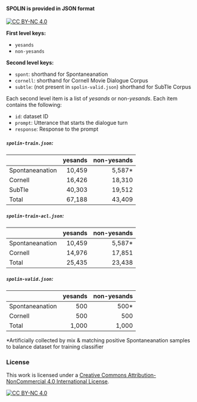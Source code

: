 
#### SPOLIN is provided in JSON format
[![CC BY-NC 4.0][cc-by-nc-shield]][cc-by-nc]


**First level keys:**
* `yesands`
* `non-yesands`

**Second level keys:**
* `spont`: shorthand for Spontaneanation
* `cornell`: shorthand for Cornell Movie Dialogue Corpus 
* `subtle`: (not present in `spolin-valid.json`) shorthand for  SubTle Corpus 

Each second level item is a list of _yesands_ or non-_yesands_. Each item contains the following: 
* `id`: dataset ID
* `prompt`: Utterance that starts the dialogue turn 
* `response`: Response to the prompt


##### `spolin-train.json`:  
|| yesands| non-yesands|
|--|---:|---:|
|Spontaneanation|10,459|5,587*|
|Cornell|16,426|18,310|
|SubTle|40,303|19,512|
|Total|67,188|43,409|


##### `spolin-train-acl.json`: 

|| yesands| non-yesands|
|--|---:|---:|
|Spontaneanation|10,459|5,587*|
|Cornell|14,976|17,851|
|Total|25,435|23,438|

##### `spolin-valid.json`: 

|| yesands| non-yesands|
|--|---:|---:|
|Spontaneanation|500|500*|
|Cornell|500|500|
|Total|1,000|1,000|

\*Artificially collected by mix & matching positive Spontaneanation samples to balance dataset for training classifier


### License


This work is licensed under a [Creative Commons Attribution-NonCommercial 4.0 International License][cc-by-nc].

[![CC BY-NC 4.0][cc-by-nc-image]][cc-by-nc]

[cc-by-nc]: http://creativecommons.org/licenses/by-nc/4.0/
[cc-by-nc-image]: https://licensebuttons.net/l/by-nc/4.0/88x31.png
[cc-by-nc-shield]: https://img.shields.io/badge/License-CC%20BY--NC%204.0-lightgrey.svg